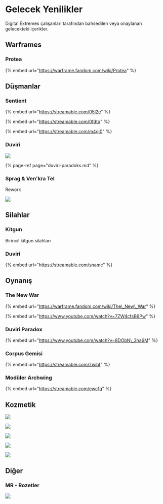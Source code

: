 # Gelecek Yenilikler

Digital Extremes çalışanları tarafından bahsedilen veya onaylanan gelecekteki içerikler.

## Warframes

### Protea

{% embed url="https://warframe.fandom.com/wiki/Protea" %}

## Düşmanlar

### Sentient

{% embed url="https://streamable.com/05l2e" %}

{% embed url="https://streamable.com/0fdtq" %}

{% embed url="https://streamable.com/m4gi0" %}

### Duviri

![](https://i.ibb.co/t845V9F/image.png)

{% page-ref page="duviri-paradoks.md" %}

### Sprag & Ven'kra Tel

Rework

![](https://i.ibb.co/cTm8Jb7/image.png)

## Silahlar

### Kitgun

Birincil kitgun silahları

### Duviri

{% embed url="https://streamable.com/snamc" %}

## Oynanış

### The New War

{% embed url="https://warframe.fandom.com/wiki/The\_New\_War" %}

{% embed url="https://www.youtube.com/watch?v=7ZW4cfsB6Pw" %}

### Duviri Paradox

{% embed url="https://www.youtube.com/watch?v=8DObN\_3ha6M" %}

### Corpus Gemisi

{% embed url="https://streamable.com/zwibt" %}

### Modüler Archwing

{% embed url="https://streamable.com/ewc1q" %}

## Kozmetik

![](https://pbs.twimg.com/media/EHP-62CX0AAXip4?format=jpg&name=large)

![](https://i.ibb.co/J7s9FM7/image.png)

![](https://i.ibb.co/fMX306R/image.png)

![](https://i.ibb.co/JvTLQ9B/image.png)

![](https://i.ibb.co/2qGxww6/image.png)

## Diğer

### MR - Rozetler

![](https://imgbbb.com/images/2020/02/29/assets_-lgoamcq2h0squvaydqb_-lmmsxg5h8evry9jm2wt_-lmmzo7uqhe9ws45vs15_image.png)

